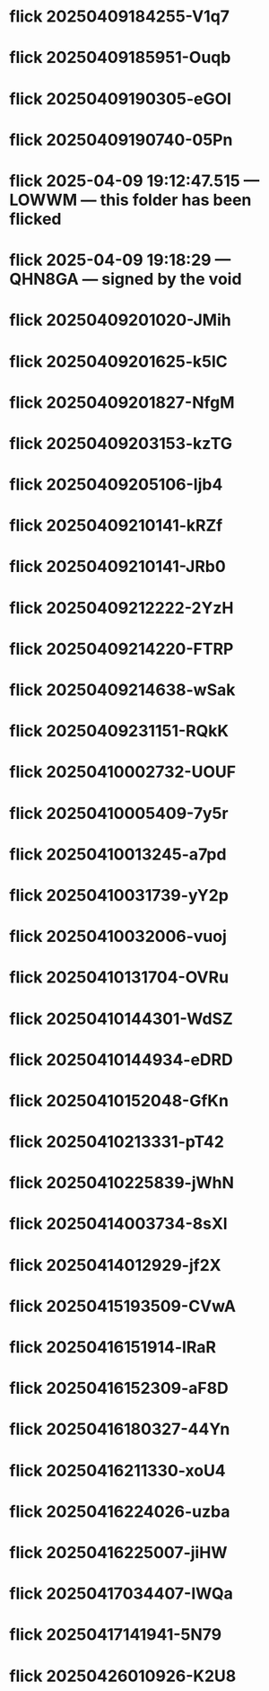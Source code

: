 # flick 20250409184255-V1q7
# flick 20250409185951-Ouqb
# flick 20250409190305-eGOI
# flick 20250409190740-05Pn
# flick 2025-04-09 19:12:47.515 — LOWWM — this folder has been flicked
# flick 2025-04-09 19:18:29 — QHN8GA — signed by the void
# flick 20250409201020-JMih
# flick 20250409201625-k5lC
# flick 20250409201827-NfgM
# flick 20250409203153-kzTG
# flick 20250409205106-Ijb4
# flick 20250409210141-kRZf
# flick 20250409210141-JRb0
# flick 20250409212222-2YzH
# flick 20250409214220-FTRP
# flick 20250409214638-wSak
# flick 20250409231151-RQkK
# flick 20250410002732-UOUF
# flick 20250410005409-7y5r
# flick 20250410013245-a7pd
# flick 20250410031739-yY2p
# flick 20250410032006-vuoj
# flick 20250410131704-OVRu
# flick 20250410144301-WdSZ
# flick 20250410144934-eDRD
# flick 20250410152048-GfKn
# flick 20250410213331-pT42
# flick 20250410225839-jWhN
# flick 20250414003734-8sXl
# flick 20250414012929-jf2X
# flick 20250415193509-CVwA
# flick 20250416151914-lRaR
# flick 20250416152309-aF8D
# flick 20250416180327-44Yn
# flick 20250416211330-xoU4
# flick 20250416224026-uzba
# flick 20250416225007-jiHW
# flick 20250417034407-IWQa
# flick 20250417141941-5N79
# flick 20250426010926-K2U8
